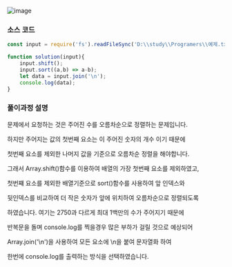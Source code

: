 ![image](https://blog.kakaocdn.net/dn/bJY2Ld/btqEwJMyP7W/ikCdBQk6yuvoHodx6HKgY0/img.png)
### 소스 코드 
```js
const input = require('fs').readFileSync('D:\\study\\Programers\\예제.txt').toString().trim().split('\n');

function solution(input){
    input.shift();
    input.sort((a,b) => a-b);
    let data = input.join('\n');
    console.log(data);
}
```

### 풀이과정 설명 

문제에서 요청하는 것은 주어진 수를 오름차순으로 정렬하는 문제입니다. 

하지만 주어지는 값의 첫번째 요소는 이 주어진 숫자의 개수 이기 때문에 

첫번째 요소를 제외한 나머지 값을 기준으로 오름차순 정렬을 해야합니다. 

그래서 Array.shift()함수를 이용하여 배열의 가장 첫번째 요소를 제외하였고, 

첫번쨰 요소를 제외한 배열기준으로 sort()함수를 사용하여 앞 인덱스와

뒷인덱스를 비교하여 더 작은 숫자가 앞에 위치하여 오름차순으로 정렬되도록 

하였습니다. 여기는 2750과 다르게 최대 1백만의 수가 주어지기 때문에

반복문을 돌며 console.log를 찍을경우 많은 부하가 걸릴 것으로 예상되어 

Array.join('\n')을 사용하여 모든 요소에 \n을 붙여 문자열화 하여 

한번에 console.log를 출력하는 방식을 선택하였습니다.
